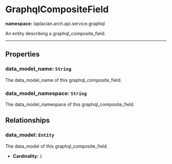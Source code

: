 # **GraphqlCompositeField**
**namespace:** laplacian.arch.api.service.graphql

An entity describing a graphql_composite_field.



---

## Properties

### data_model_name: `String`
The data_model_name of this graphql_composite_field.

### data_model_namespace: `String`
The data_model_namespace of this graphql_composite_field.

## Relationships

### data_model: `Entity`
The data_model of this graphql_composite_field.
- **Cardinality:** `1`